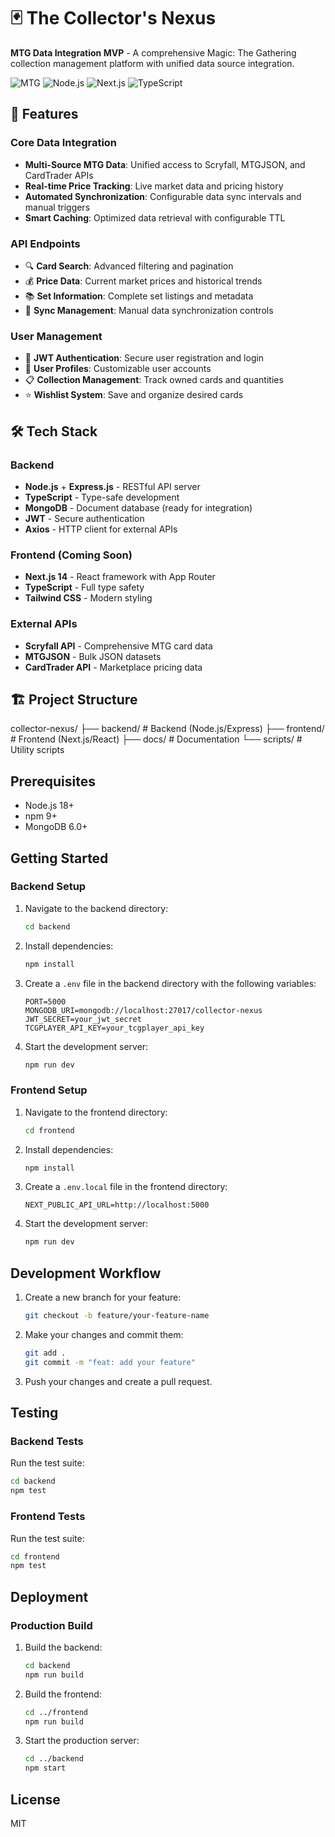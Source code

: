 # 🃏 The Collector's Nexus

**MTG Data Integration MVP** - A comprehensive Magic: The Gathering collection management platform with unified data source integration.

![MTG](https://img.shields.io/badge/MTG-Data%20Integration-blue) ![Node.js](https://img.shields.io/badge/Node.js-Backend-green) ![Next.js](https://img.shields.io/badge/Next.js-Frontend-black) ![TypeScript](https://img.shields.io/badge/TypeScript-Full%20Stack-blue)

## 🚀 Features

### Core Data Integration
- **Multi-Source MTG Data**: Unified access to Scryfall, MTGJSON, and CardTrader APIs
- **Real-time Price Tracking**: Live market data and pricing history
- **Automated Synchronization**: Configurable data sync intervals and manual triggers
- **Smart Caching**: Optimized data retrieval with configurable TTL

### API Endpoints
- 🔍 **Card Search**: Advanced filtering and pagination
- 💰 **Price Data**: Current market prices and historical trends  
- 📚 **Set Information**: Complete set listings and metadata
- 🔄 **Sync Management**: Manual data synchronization controls

### User Management
- 🔐 **JWT Authentication**: Secure user registration and login
- 👤 **User Profiles**: Customizable user accounts
- 📋 **Collection Management**: Track owned cards and quantities
- ⭐ **Wishlist System**: Save and organize desired cards

## 🛠️ Tech Stack

### Backend
- **Node.js** + **Express.js** - RESTful API server
- **TypeScript** - Type-safe development
- **MongoDB** - Document database (ready for integration)
- **JWT** - Secure authentication
- **Axios** - HTTP client for external APIs

### Frontend (Coming Soon)
- **Next.js 14** - React framework with App Router
- **TypeScript** - Full type safety
- **Tailwind CSS** - Modern styling

### External APIs
- **Scryfall API** - Comprehensive MTG card data
- **MTGJSON** - Bulk JSON datasets
- **CardTrader API** - Marketplace pricing data

## 🏗️ Project Structure

collector-nexus/
├── backend/           # Backend (Node.js/Express)
├── frontend/          # Frontend (Next.js/React)
├── docs/              # Documentation
└── scripts/           # Utility scripts

## Prerequisites

- Node.js 18+
- npm 9+
- MongoDB 6.0+

## Getting Started

### Backend Setup

1. Navigate to the backend directory:
   ```bash
   cd backend
   ```

2. Install dependencies:
   ```bash
   npm install
   ```

3. Create a `.env` file in the backend directory with the following variables:
   ```
   PORT=5000
   MONGODB_URI=mongodb://localhost:27017/collector-nexus
   JWT_SECRET=your_jwt_secret
   TCGPLAYER_API_KEY=your_tcgplayer_api_key
   ```

4. Start the development server:
   ```bash
   npm run dev
   ```

### Frontend Setup

1. Navigate to the frontend directory:
   ```bash
   cd frontend
   ```

2. Install dependencies:
   ```bash
   npm install
   ```

3. Create a `.env.local` file in the frontend directory:
   ```
   NEXT_PUBLIC_API_URL=http://localhost:5000
   ```

4. Start the development server:
   ```bash
   npm run dev
   ```

## Development Workflow

1. Create a new branch for your feature:
   ```bash
   git checkout -b feature/your-feature-name
   ```

2. Make your changes and commit them:
   ```bash
   git add .
   git commit -m "feat: add your feature"
   ```

3. Push your changes and create a pull request.

## Testing

### Backend Tests
Run the test suite:
```bash
cd backend
npm test
```

### Frontend Tests
Run the test suite:
```bash
cd frontend
npm test
```

## Deployment

### Production Build

1. Build the backend:
   ```bash
   cd backend
   npm run build
   ```

2. Build the frontend:
   ```bash
   cd ../frontend
   npm run build
   ```

3. Start the production server:
   ```bash
   cd ../backend
   npm start
   ```

## License

MIT

